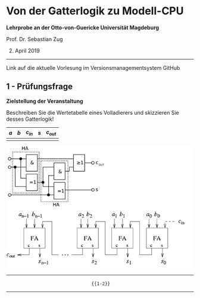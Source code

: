 <!--

author:   Sebastian Zug
email:    zug@ovgu.de   
version:  0.0.1
language: de
narrator: Deutsch Female

import: https://raw.githubusercontent.com/liaScript/rextester_template/master/README.md

-->

# Von der Gatterlogik zu Modell-CPU

**Lehrprobe an der Otto-von-Guericke Universität Magdeburg**

Prof. Dr. Sebastian Zug

02. April 2019



---------------------------------------------------------------------
Link auf die aktuelle Vorlesung im Versionsmanagementsystem GitHub




## 1 - Prüfungsfrage

**Zielstellung der Veranstaltung**

Beschreiben Sie die Wertetabelle eines Volladierers und skizzieren Sie desses Gatterlogik!

| $a$ | $b$ | $c_{in}$ | $s$ | $c_{out}$ |
| --- | --- | -------- | --- | --------- |
|     |     |          |     |           |

![Addierer](./img/Addierer.png)<!-- width="90%" -->


*******************************************************************************

                                    {{1-2}}
*******************************************************************************
